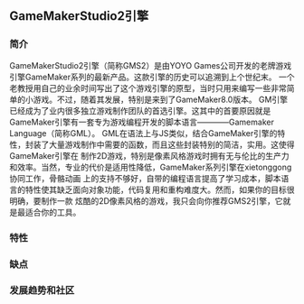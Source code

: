 GameMakerStudio2引擎
-------------------------------------
### 简介
GameMakerStudio2引擎（简称GMS2）是由YOYO Games公司开发的老牌游戏引擎GameMaker系列的最新产品。这款引擎的历史可以追溯到上个世纪末。
一个老教授用自己的业余时间写出了这个游戏引擎的原型，当时只用来编写一些非常简单的小游戏。不过，随着其发展，特别是来到了GameMaker8.0版本。
GM引擎已经成为了业内很多独立游戏制作团队的首选引擎。这其中的首要原因就是GameMaker引擎有一套专为游戏编程开发的脚本语言————Gamemaker Language（简称GML）。
GML在语法上与JS类似，结合GameMaker引擎的特性，封装了大量游戏制作中需要的函数，而且这些封装特别的简洁，实用。这使得GameMaker引擎在
制作2D游戏，特别是像素风格游戏时拥有无与伦比的生产力和效率。当然，专业的代价是适用性降低，GameMaker系列引擎在xietonggong协同工作，骨骼动画
上的支持不够好，自带的编程语言提高了学习成本，脚本语言的特性使其缺乏面向对象功能，代码复用和重构难度大。然而，如果你的目标很明确，要制作一款
炫酷的2D像素风格的游戏，我只会向你推荐GMS2引擎，它就是最适合你的工具。
### 特性
### 缺点
### 发展趋势和社区
